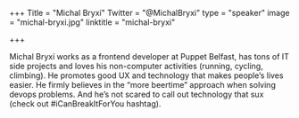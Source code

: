 +++
Title = "Michal Bryxí"
Twitter = "@MichalBryxi"
type = "speaker"
image = "michal-bryxi.jpg"
linktitle = "michal-bryxi"

+++

Michal Bryxí works as a frontend developer at Puppet Belfast, has tons of IT side projects and loves his non-computer activities (running, cycling, climbing). He promotes good UX and technology that makes people’s lives easier. He firmly believes in the “more beertime” approach when solving devops problems. And he’s not scared to call out technology that sux (check out #iCanBreakItForYou hashtag).
